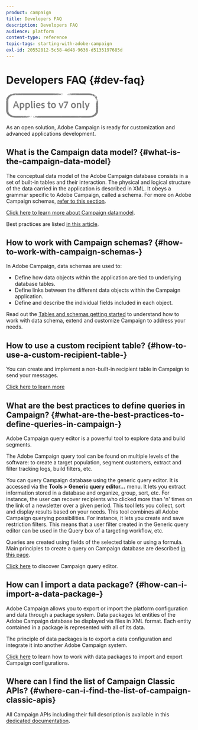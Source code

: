 ```yaml
---
product: campaign
title: Developers FAQ
description: Developers FAQ
audience: platform
content-type: reference
topic-tags: starting-with-adobe-campaign
exl-id: 20552812-5c58-4d48-9636-d5135197685d
---
```

# Developers FAQ {#dev-faq}

![](../../assets/v7-only.svg)

As an open solution, Adobe Campaign is ready for customization and advanced applications development.

## What is the Campaign data model? {#what-is-the-campaign-data-model}

The conceptual data model of the Adobe Campaign database consists in a set of built-in tables and their interaction. The physical and logical structure of the data carried in the application is described in XML. It obeys a grammar specific to Adobe Campaign, called a schema. For more on Adobe Campaign schemas, [refer to this section](../../configuration/using/about-schema-edition.md).

[Click here to learn more about Campaign datamodel](https://helpx.adobe.com/campaign/kb/acc-datamodel.html).

Best practices are listed [in this article](https://helpx.adobe.com/campaign/kb/acc-data-model-best-practices.html).

## How to work with Campaign schemas? {#how-to-work-with-campaign-schemas-}

In Adobe Campaign, data schemas are used to:

* Define how data objects within the application are tied to underlying database tables.
* Define links between the different data objects within the Campaign application.
* Define and describe the individual fields included in each object.

Read out the [Tables and schemas getting started](../../configuration/using/about-schema-edition.md) to understand how to work with data schema, extend and customize Campaign to address your needs.

## How to use a custom recipient table? {#how-to-use-a-custom-recipient-table-}

You can create and implement a non-built-in recipient table in Campaign to send your messages.

[Click here to learn more](../../configuration/using/about-custom-recipient-table.md)

## What are the best practices to define queries in Campaign? {#what-are-the-best-practices-to-define-queries-in-campaign-}

Adobe Campaign query editor is a powerful tool to explore data and build segments.

The Adobe Campaign query tool can be found on multiple levels of the software: to create a target population, segment customers, extract and filter tracking logs, build filters, etc.

You can query Campaign database using the generic query editor. It is accessed via the **Tools > Generic query editor...** menu. It lets you extract information stored in a database and organize, group, sort, etc. For instance, the user can recover recipients who clicked more than 'n' times on the link of a newsletter over a given period. This tool lets you collect, sort and display results based on your needs. This tool combines all Adobe Campaign querying possibilities. For instance, it lets you create and save restriction filters. This means that a user filter created in the Generic query editor can be used in the Query box of a targeting workflow, etc.

Queries are created using fields of the selected table or using a formula. Main principles to create a query on Campaign database are described [in this page](../../platform/using/about-queries-in-campaign.md).

[Click here](../../workflow/using/query.md) to discover Campaign query editor.

## How can I import a data package? {#how-can-i-import-a-data-package-}

Adobe Campaign allows you to export or import the platform configuration and data through a package system. Data packages let entities of the Adobe Campaign database be displayed via files in XML format. Each entity contained in a package is represented with all of its data.

The principle of data packages is to export a data configuration and integrate it into another Adobe Campaign system.

[Click here](../../platform/using/working-with-data-packages.md) to learn how to work with data packages to import and export Campaign configurations.

## Where can I find the list of Campaign Classic APIs? {#where-can-i-find-the-list-of-campaign-classic-apis}

All Campaign APIs including their full description is available in this [dedicated documentation](https://experienceleague.adobe.com/developer/campaign-api/api/index.html).
